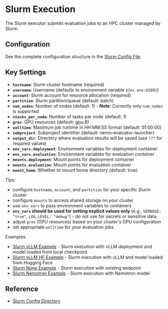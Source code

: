 # Slurm Execution

The Slurm executor submits evaluation jobs to an HPC cluster managed by Slurm.

## Configuration

See the complete configuration structure in the [Slurm Config File](../../../../packages/nemo-evaluator-launcher/src/nemo_evaluator_launcher/configs/execution/slurm/default.yaml).

## Key Settings

- **`hostname`**: Slurm cluster hostname (required)
- **`username`**: Username (defaults to environment variable `${oc.env:USER}`)
- **`account`**: Slurm account for resource allocation (required)
- **`partition`**: Slurm partition/queue (default: batch)
- **`num_nodes`**: Number of nodes (default: 1) - **Note**: Currently only `num_nodes` is supported
- **`ntasks_per_node`**: Number of tasks per node (default: 1)
- **`gres`**: GPU resources (default: gpu:8)
- **`walltime`**: Maximum job runtime in HH:MM:SS format (default: 01:00:00)
- **`subproject`**: Subproject identifier (default: nemo-evaluator-launcher)
- **`output_dir`**: Directory where evaluation results will be saved (use `???` for required values)
- **`env_vars.deployment`**: Environment variables for deployment container
- **`env_vars.evaluation`**: Environment variables for evaluation container
- **`mounts.deployment`**: Mount points for deployment container
- **`mounts.evaluation`**: Mount points for evaluation container
- **`mount_home`**: Whether to mount home directory (default: true)

Tips:
- configure `hostname`, `account`, and `partition` for your specific Slurm cluster
- configure `mounts` to access shared storage on your cluster
- use `env_vars` to pass environment variables to containers
- **`env_vars` should be used for setting explicit values only** (e.g., `VERBOSE: "true"`, `LOG_LEVEL: "debug"`) - do not use for secrets or sensitive data
- adjust `gres` (GPU resources) based on your cluster's GPU configuration
- set appropriate `walltime` for your evaluation jobs

Examples:
- [Slurm vLLM Example](../../../../packages/nemo-evaluator-launcher/examples/slurm_llama_3_1_8b_instruct.yaml) - Slurm execution with vLLM deployment and model loaded from local checkpoint
- [Slurm vLLM HF Example](../../../../packages/nemo-evaluator-launcher/examples/slurm_llama_3_1_8b_instruct_hf.yaml) - Slurm execution with vLLM and model loaded from Hugging Face
- [Slurm None Example](../../../../packages/nemo-evaluator-launcher/examples/slurm_no_deployment_llama_3_1_8b_instruct.yaml) - Slurm execution with existing endpoint
- [Slurm Nemotron Example](../../../../packages/nemo-evaluator-launcher/examples/slurm_no_deployment_llama_nemotron_super_v1_nemotron_benchmarks.yaml) - Slurm execution with Nemotron model

## Reference

- [Slurm Config Directory](../../../../packages/nemo-evaluator-launcher/src/nemo_evaluator_launcher/configs/execution/slurm)
